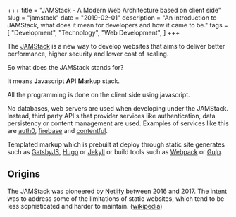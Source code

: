 +++
title = "JAMStack - A Modern Web Architecture based on client side"
slug = "jamstack"
date = "2019-02-01"
description = "An introduction to JAMStack, what does it mean for developers and how it came to be."
tags = [
  "Development",
  "Technology",
  "Web Development",
]
+++

The [JAMStack](https://jamstack.org) is a new way to develop websites that aims to deliver better performance, higher security and lower cost of scaling.

So what does the JAMStack stands for?

It means **J**avascript **A**PI **M**arkup stack.

All the programming is done on the client side using javascript.

No databases, web servers are used when developing under the JAMStack. Instead, third party API's that provider services like authentication, data persistency or content management are used. Examples of services like this are [auth0](https://auth0.com), [firebase](https://firebase.google.com) and [contentful](https://www.contentful.com).

Templated markup which is prebuilt at deploy through static site generates such as [GatsbyJS](https://www.gatsbyjs.org), [Hugo](https://gohugo.io/documentation) or [Jekyll](https://jekyllrb.com) or build tools such as [Webpack](https://webpack.github.io) or [Gulp](https://gulpjs.com).

## Origins

The JAMStack was pioneered by [Netlify](https://www.netlify.com) between 2016 and 2017. The intent was to address some of the limitations of static websites, which tend to be less sophisticated and harder to maintain. ([wikipedia](https://en.wikipedia.org/wiki/Netlify#JAMstack))

